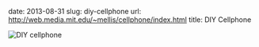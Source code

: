 date: 2013-08-31
slug: diy-cellphone
url: http://web.media.mit.edu/~mellis/cellphone/index.html
title: DIY Cellphone

<img src="http://farm4.staticflickr.com/3736/9058290161_568e5268e1_n.jpg" alt="DIY cellphone" />
